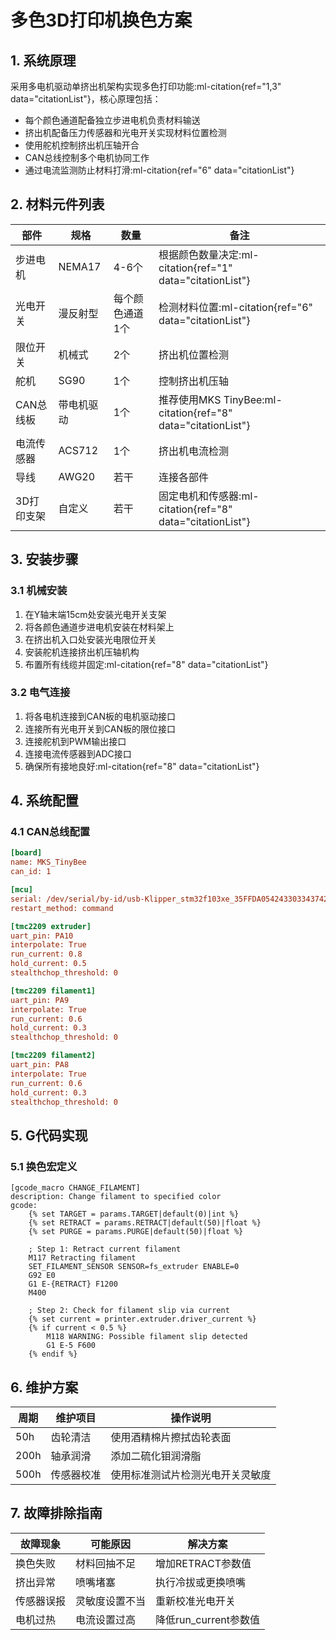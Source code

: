 # 多色3D打印机换色方案

## 1. 系统原理
采用多电机驱动单挤出机架构实现多色打印功能:ml-citation{ref="1,3" data="citationList"}，核心原理包括：
- 每个颜色通道配备独立步进电机负责材料输送
- 挤出机配备压力传感器和光电开关实现材料位置检测
- 使用舵机控制挤出机压轴开合
- CAN总线控制多个电机协同工作
- 通过电流监测防止材料打滑:ml-citation{ref="6" data="citationList"}

## 2. 材料元件列表
| 部件 | 规格 | 数量 | 备注 |
|------|------|------|------|
| 步进电机 | NEMA17 | 4-6个 | 根据颜色数量决定:ml-citation{ref="1" data="citationList"} |
| 光电开关 | 漫反射型 | 每个颜色通道1个 | 检测材料位置:ml-citation{ref="6" data="citationList"} |
| 限位开关 | 机械式 | 2个 | 挤出机位置检测 |
| 舵机 | SG90 | 1个 | 控制挤出机压轴 |
| CAN总线板 | 带电机驱动 | 1个 | 推荐使用MKS TinyBee:ml-citation{ref="8" data="citationList"} |
| 电流传感器 | ACS712 | 1个 | 挤出机电流检测 |
| 导线 | AWG20 | 若干 | 连接各部件 |
| 3D打印支架 | 自定义 | 若干 | 固定电机和传感器:ml-citation{ref="8" data="citationList"} |

## 3. 安装步骤
### 3.1 机械安装
1. 在Y轴末端15cm处安装光电开关支架
2. 将各颜色通道步进电机安装在材料架上
3. 在挤出机入口处安装光电限位开关
4. 安装舵机连接挤出机压轴机构
5. 布置所有线缆并固定:ml-citation{ref="8" data="citationList"}

### 3.2 电气连接
1. 将各电机连接到CAN板的电机驱动接口
2. 连接所有光电开关到CAN板的限位接口
3. 连接舵机到PWM输出接口
4. 连接电流传感器到ADC接口
5. 确保所有接地良好:ml-citation{ref="8" data="citationList"}

## 4. 系统配置
### 4.1 CAN总线配置
```ini
[board]
name: MKS_TinyBee
can_id: 1

[mcu]
serial: /dev/serial/by-id/usb-Klipper_stm32f103xe_35FFDA054243303343742157-if00
restart_method: command

[tmc2209 extruder]
uart_pin: PA10
interpolate: True
run_current: 0.8
hold_current: 0.5
stealthchop_threshold: 0

[tmc2209 filament1]
uart_pin: PA9
interpolate: True
run_current: 0.6
hold_current: 0.3
stealthchop_threshold: 0

[tmc2209 filament2]
uart_pin: PA8
interpolate: True
run_current: 0.6
hold_current: 0.3
stealthchop_threshold: 0
```

## 5. G代码实现
### 5.1 换色宏定义
```gcode
[gcode_macro CHANGE_FILAMENT]
description: Change filament to specified color
gcode:
    {% set TARGET = params.TARGET|default(0)|int %}
    {% set RETRACT = params.RETRACT|default(50)|float %}
    {% set PURGE = params.PURGE|default(50)|float %}
    
    ; Step 1: Retract current filament
    M117 Retracting filament
    SET_FILAMENT_SENSOR SENSOR=fs_extruder ENABLE=0
    G92 E0
    G1 E-{RETRACT} F1200
    M400
    
    ; Step 2: Check for filament slip via current
    {% set current = printer.extruder.driver_current %}
    {% if current < 0.5 %}
        M118 WARNING: Possible filament slip detected
        G1 E-5 F600
    {% endif %}
```

## 6. 维护方案

| 周期  | 维护项目       | 操作说明                         |
|-------|----------------|----------------------------------|
| 50h   | 齿轮清洁       | 使用酒精棉片擦拭齿轮表面         |
| 200h  | 轴承润滑       | 添加二硫化钼润滑脂               |
| 500h  | 传感器校准     | 使用标准测试片检测光电开关灵敏度 |

## 7. 故障排除指南

| 故障现象     | 可能原因           | 解决方案                     |
|--------------|--------------------|------------------------------|
| 换色失败     | 材料回抽不足       | 增加RETRACT参数值            |
| 挤出异常     | 喷嘴堵塞           | 执行冷拔或更换喷嘴           |
| 传感器误报   | 灵敏度设置不当     | 重新校准光电开关             |
| 电机过热     | 电流设置过高       | 降低run_current参数值        |

